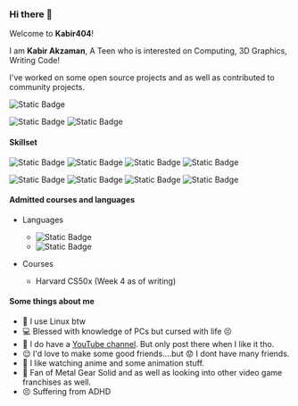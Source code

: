 ### Hi there 👋


Welcome to **Kabir404**!

I am **Kabir Akzaman**, A Teen who is interested on Computing, 3D Graphics, Writing Code!

I've worked on some open source projects and as well as contributed to community projects.

![Static Badge](https://img.shields.io/badge/OpenNullanoid-white?label=Active%20Project&link=https%3A%2F%2Fgithub.com%2Fopennullanoid)

![Static Badge](https://img.shields.io/badge/PostMarketOS-green?logo=linux&logoColor=white&label=Linux%20ported%20to%20j7elte&link=https%3A%2F%2Fwiki.postmarketos.org%2Fwiki%2FSamsung_Galaxy_J7_(samsung-j7elte))
![Static Badge](https://img.shields.io/badge/KDE-blue?logo=kde&logoColor=white&label=Past%20Contributor&link=https%3A%2F%2Finvent.kde.org%2Fkabirthekidwhowantstohelp)

#### Skillset
![Static Badge](https://img.shields.io/badge/Learning-white?logo=godotengine&logoColor=white&label=Godot%204)
![Static Badge](https://img.shields.io/badge/Learning-white?logo=cplusplus&logoColor=white&label=C%2FC%2B%2B)
![Static Badge](https://img.shields.io/badge/Learning-white?logo=python&logoColor=white&label=Python)
![Static Badge](https://img.shields.io/badge/Learning-white?logo=blender&logoColor=white&label=Blender)


![Static Badge](https://img.shields.io/badge/Experienced-black?logo=unity&logoColor=white&label=Unity%20Engine)
![Static Badge](https://img.shields.io/badge/Experienced-black?logo=csharp&logoColor=white&label=C%20Sharp)
![Static Badge](https://img.shields.io/badge/Experienced-black?logo=qemu&logoColor=white&label=Virtualization)
![Static Badge](https://img.shields.io/badge/Experienced-black?logo=gnubash&logoColor=white&label=Bash)
#### Admitted courses and languages
+ Languages

  + ![Static Badge](https://img.shields.io/badge/Primary-%2398c379?logoColor=white&label=Bangla(Bangladesh)&labelColor=%23282c34)
  + ![Static Badge](https://img.shields.io/badge/Secondary-%2361afef?logoColor=white&label=English(International)&labelColor=%23282c34)
+ Courses
  + Harvard CS50x (Week 4 as of writing)

#### Some things about me
+ 🐧 I use Linux btw
+ 💻 Blessed with knowledge of PCs but cursed with life 😣
+ 📣 I do have a [YouTube channel](https://www.youtube.com/channel/UCjNupOes9sekegTvOdO0dMQ). But only post there when I like it tho.
+ 😌 I'd love to make some good friends....but 😟 I dont have many friends.
+ 🎥 I like watching anime and some animation stuff.
+ 🤠 Fan of Metal Gear Solid and as well as looking into other video game franchises as well.
+ 😣 Suffering from ADHD
